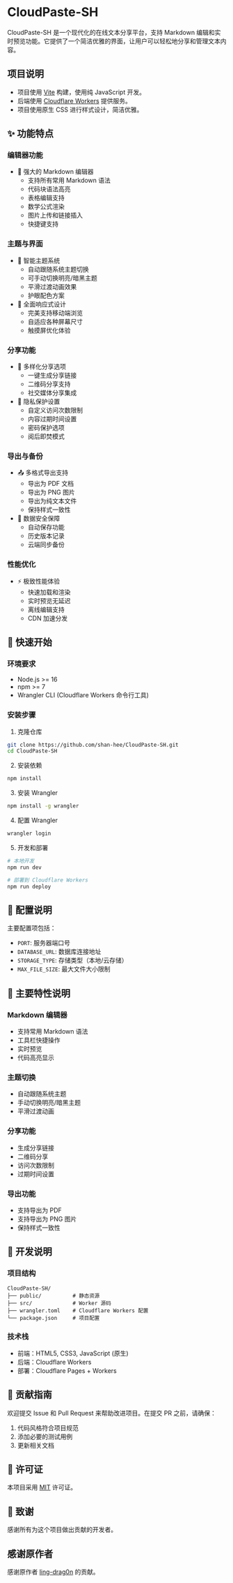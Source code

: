 # CloudPaste-SH

CloudPaste-SH 是一个现代化的在线文本分享平台，支持 Markdown 编辑和实时预览功能。它提供了一个简洁优雅的界面，让用户可以轻松地分享和管理文本内容。

## 项目说明

- 项目使用 [Vite](https://vitejs.dev/) 构建，使用纯 JavaScript 开发。
- 后端使用 [Cloudflare Workers](https://workers.cloudflare.com/) 提供服务。
- 项目使用原生 CSS 进行样式设计，简洁优雅。

## ✨ 功能特点

### 编辑器功能
- 📝 强大的 Markdown 编辑器
  - 支持所有常用 Markdown 语法
  - 代码块语法高亮
  - 表格编辑支持
  - 数学公式渲染
  - 图片上传和链接插入
  - 快捷键支持

### 主题与界面
- 🎨 智能主题系统
  - 自动跟随系统主题切换
  - 可手动切换明亮/暗黑主题
  - 平滑过渡动画效果
  - 护眼配色方案
- 📱 全面响应式设计
  - 完美支持移动端浏览
  - 自适应各种屏幕尺寸
  - 触摸屏优化体验

### 分享功能
- 🔗 多样化分享选项
  - 一键生成分享链接
  - 二维码分享支持
  - 社交媒体分享集成
- 👀 隐私保护设置
  - 自定义访问次数限制
  - 内容过期时间设置
  - 密码保护选项
  - 阅后即焚模式

### 导出与备份
- 📤 多格式导出支持
  - 导出为 PDF 文档
  - 导出为 PNG 图片
  - 导出为纯文本文件
  - 保持样式一致性
- 💾 数据安全保障
  - 自动保存功能
  - 历史版本记录
  - 云端同步备份

### 性能优化
- ⚡ 极致性能体验
  - 快速加载和渲染
  - 实时预览无延迟
  - 离线编辑支持
  - CDN 加速分发

## 🚀 快速开始


### 环境要求

- Node.js >= 16
- npm >= 7
- Wrangler CLI (Cloudflare Workers 命令行工具)

### 安装步骤

1. 克隆仓库
```bash
git clone https://github.com/shan-hee/CloudPaste-SH.git
cd CloudPaste-SH
```

2. 安装依赖
```bash
npm install
```

3. 安装 Wrangler
```bash
npm install -g wrangler
```

4. 配置 Wrangler
```bash
wrangler login
```

5. 开发和部署
```bash
# 本地开发
npm run dev

# 部署到 Cloudflare Workers
npm run deploy
```

## 🔧 配置说明

主要配置项包括：

- `PORT`: 服务器端口号
- `DATABASE_URL`: 数据库连接地址
- `STORAGE_TYPE`: 存储类型（本地/云存储）
- `MAX_FILE_SIZE`: 最大文件大小限制

## 🌟 主要特性说明

### Markdown 编辑器

- 支持常用 Markdown 语法
- 工具栏快捷操作
- 实时预览
- 代码高亮显示

### 主题切换

- 自动跟随系统主题
- 手动切换明亮/暗黑主题
- 平滑过渡动画

### 分享功能

- 生成分享链接
- 二维码分享
- 访问次数限制
- 过期时间设置

### 导出功能

- 支持导出为 PDF
- 支持导出为 PNG 图片
- 保持样式一致性

## 📝 开发说明

### 项目结构

```
CloudPaste-SH/
├── public/          # 静态资源
├── src/             # Worker 源码
├── wrangler.toml    # Cloudflare Workers 配置
└── package.json     # 项目配置
```

### 技术栈

- 前端：HTML5, CSS3, JavaScript (原生)
- 后端：Cloudflare Workers
- 部署：Cloudflare Pages + Workers

## 🤝 贡献指南

欢迎提交 Issue 和 Pull Request 来帮助改进项目。在提交 PR 之前，请确保：

1. 代码风格符合项目规范
2. 添加必要的测试用例
3. 更新相关文档

## 📄 许可证

本项目采用 [MIT](LICENSE) 许可证。

## 🙏 致谢

感谢所有为这个项目做出贡献的开发者。

## 感谢原作者

感谢原作者 [ling-drag0n](https://github.com/ling-drag0n) 的贡献。

